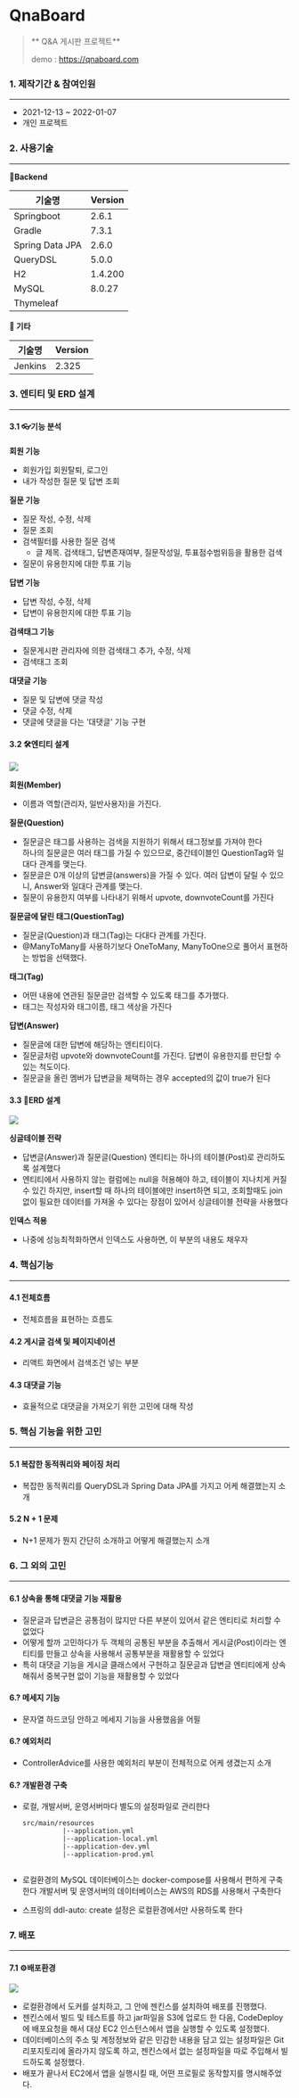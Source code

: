 # QnaBoard

> ** Q&A 게시판 프로젝트**
>
> demo : https://qnaboard.com



### 1. 제작기간 & 참여인원

<hr/>


- 2021-12-13 ~ 2022-01-07
- 개인 프로젝트



### 2. 사용기술

<hr/>


🔨**Backend**

| 기술명          | Version |
| --------------- | ------- |
| Springboot      | 2.6.1   |
| Gradle          | 7.3.1   |
| Spring Data JPA | 2.6.0   |
| QueryDSL        | 5.0.0   |
| H2              | 1.4.200 |
| MySQL           | 8.0.27  |
| Thymeleaf       |         |

**🎸 기타**

| 기술명  | Version |
| ------- | ------- |
| Jenkins | 2.325   |



### 3. 엔티티 및 ERD 설계

<hr/>

#### 3.1 👓기능 분석

**회원 기능**

- 회원가입 회원탈퇴, 로그인
- 내가 작성한 질문 및 답변 조회

**질문 기능**

- 질문 작성, 수정, 삭제
- 질문 조회
- 검색필터를 사용한 질문 검색
  - 글 제목. 검색태그, 답변존재여부, 질문작성일, 투표점수범위등을 활용한 검색
- 질문이 유용한지에 대한 투표 기능

**답변 기능**

- 답변 작성, 수정, 삭제
- 답변이 유용한지에 대한 투표 기능

**검색태그 기능**

- 질문게시판 관리자에 의한 검색태그 추가, 수정, 삭제
- 검색태그 조회

**대댓글 기능**

- 질문 및 답변에 댓글 작성
- 댓글 수정, 삭제
- 댓글에 댓글을 다는 '대댓글' 기능 구현



#### 3.2 🛠엔티티 설계

![](https://i.imgur.com/MxrEXji.png)

**회원(Member)**

- 이름과 역할(관리자, 일반사용자)을 가진다.

**질문(Question)**

- 질문글은 태그를 사용하는 검색을 지원하기 위해서 태그정보를 가져야 한다  
  하나의 질문글은 여러 태그를 가질 수 있으므로, 중간테이블인 QuestionTag와 일대다 관계를 맺는다.
- 질문글은 0개 이상의 답변글(answers)을 가질 수 있다.
  여러 답변이 달릴 수 있으니, Answer와 일대다 관계를 맺는다.
- 질문이 유용한지 여부를 나타내기 위해서 upvote, downvoteCount를 가진다

**질문글에 달린 태그(QuestionTag)**

- 질문글(Question)과 태그(Tag)는 다대다 관계를 가진다.
- @ManyToMany를 사용하기보다 OneToMany, ManyToOne으로 풀어서 표현하는 방법을 선택했다.

**태그(Tag)**

- 어떤 내용에 연관된 질문글만 검색할 수 있도록 태그를 추가했다.
- 태그는 작성자와 태그이름, 태그 색상을 가진다

**답변(Answer)**

- 질문글에 대한 답변에 해당하는 엔티티이다.
- 질문글처럼 upvote와 downvoteCount를 가진다. 답변이 유용한지를 판단할 수 있는 척도이다.
- 질문글을 올린 멤버가 답변글을 체택하는 경우 accepted의 값이 true가 된다



#### 3.3 🧰ERD 설계

![](https://i.imgur.com/SIyhe2i.png)

**싱글테이블 전략**

- 답변글(Answer)과 질문글(Question) 엔티티는 하나의 테이블(Post)로 관리하도록 설계했다
- 엔티티에서 사용하지 않는 컬럼에는 null을 허용해야 하고, 테이블이 지나치게 커질 수 있긴 하지만, insert할 때 하나의 테이블에만 insert하면 되고, 조회할때도 join없이 필요한 데이터를 가져올 수 있다는 장점이 있어서 싱글테이블 전략을 사용했다

**인덱스 적용**

- 나중에 성능최적화하면서 인덱스도 사용하면, 이 부분의 내용도 채우자



### 4. 핵심기능

<hr/>


#### 4.1 전체흐름

- 전체흐름을 표현하는 흐름도

#### 4.2 게시글 검색 및 페이지네이션

- 리액트 화면에서 검색조건 넣는 부분

#### 4.3 대댓글 기능

- 효율적으로 대댓글을 가져오기 위한 고민에 대해 작성



### 5. 핵심 기능을 위한 고민

<hr/>


#### 5.1 복잡한 동적쿼리와 페이징 처리

- 복잡한 동적쿼리를 QueryDSL과 Spring Data JPA를 가지고 어케 해결했는지 소개

#### 5.2 N + 1 문제

- N+1 문제가 뭔지 간단히 소개하고 어떻게 해결했는지 소개



### 6. 그 외의 고민

<hr/>

#### 6.1 상속을 통해 대댓글 기능 재활용

- 질문글과 답변글은 공통점이 많지만 다른 부분이 있어서 같은 엔티티로 처리할 수 없었다
- 어떻게 할까 고민하다가 두 객체의 공통된 부분을 추출해서 게시글(Post)이라는 엔티티를 만들고 상속을 사용해서 공통부분을 재활용할 수 있었다
- 특히 대댓글 기능을 게시글 클래스에서 구현하고 질문글과 답변글 엔티티에게 상속해줘서 중복구현 없이 기능을 재활용할 수 있었다

#### 6.? 메세지 기능

- 문자열 하드코딩 안하고 메세지 기능을 사용했음을 어필

#### 6.? 예외처리

- ControllerAdvice를 사용한 예외처리 부분이 전체적으로 어케 생겼는지 소개

#### 6.? 개발환경 구축

- 로컬, 개발서버, 운영서버마다 별도의 설정파일로 관리한다

  ```
  src/main/resources
            |--application.yml
            |--application-local.yml
            |--application-dev.yml
            |--application-prod.yml
  				
  ```

- 로컬환경의 MySQL 데이터베이스는 docker-compose를 사용해서 편하게 구축한다
  개발서버 및 운영서버의 데이터베이스는 AWS의 RDS를 사용해서 구축한다

- 스프링의 ddl-auto: create 설정은 로컬환경에서만 사용하도록 한다

### 7. 배포

<hr/>

#### 7.1 ⚙배포환경

![](https://i.imgur.com/doM8mIi.png)

- 로컬환경에서 도커를 설치하고, 그 안에 젠킨스를 설치하여 배포를 진행했다.
- 젠킨스에서 빌드 및 테스트를 하고 jar파일을 S3에 업로드 한 다음, CodeDeploy에 배포요청을 해서 대상 EC2 인스턴스에서 앱을 실행할 수 있도록 설정했다.
- 데이터베이스의 주소 및 계정정보와 같은 민감한 내용을 담고 있는 설정파일은 Git 리포지토리에 올라가지 않도록 하고, 젠킨스에서 없는 설정파일을 따로 주입해서 빌드하도록 설정했다.
- 배포가 끝나서 EC2에서 앱을 실행시킬 때, 어떤 프로필로 동작할지를 명시해주었다.





